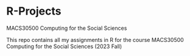 # R-Projects
MACS30500 Computing for the Social Sciences

This repo contains all my assignments in R for the course MACS30500 Computing for the Social Sciences (2023 Fall)